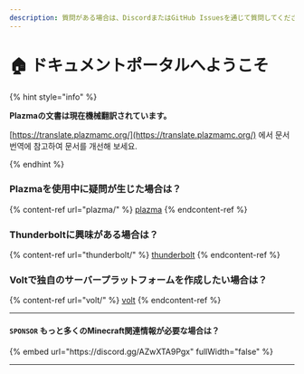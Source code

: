 ```yaml
---
description: 質問がある場合は、DiscordまたはGitHub Issuesを通じて質問してください。
---
```


# 🏠 ドキュメントポータルへようこそ

{% hint style="info" %}

**Plazmaの文書は現在機械翻訳されています。**

[https://translate.plazmamc.org/](https://translate.plazmamc.org/) 에서 문서 번역에 참고하여 문서를 개선해 보세요.

{% endhint %}

### Plazmaを使用中に疑問が生じた場合は？

{% content-ref url="plazma/" %}
[plazma](plazma/)
{% endcontent-ref %}

### Thunderboltに興味がある場合は？

{% content-ref url="thunderbolt/" %}
[thunderbolt](thunderbolt/)
{% endcontent-ref %}

### Voltで独自のサーバープラットフォームを作成したい場合は？

{% content-ref url="volt/" %}
[volt](volt/)
{% endcontent-ref %}

***

#### `SPONSOR` もっと多くのMinecraft関連情報が必要な場合は？ <a href="#etc-1" id="etc-1"></a>

{% embed url="https\://discord.gg/AZwXTA9Pgx" fullWidth="false" %}

***
